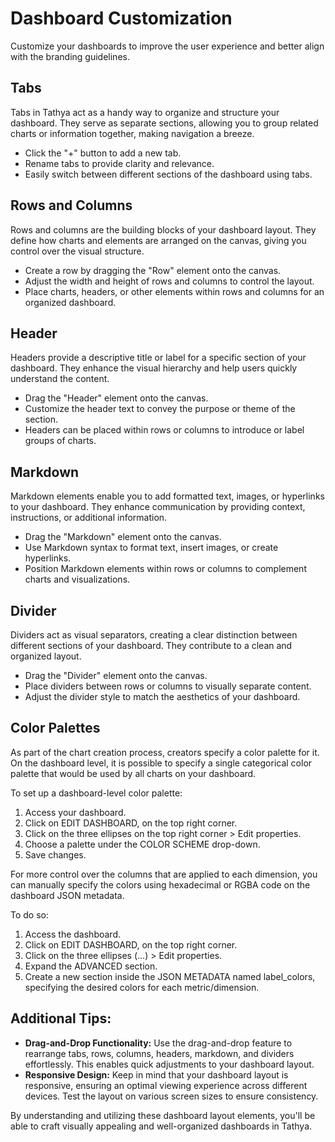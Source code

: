 # Dashboard Customization

Customize your dashboards to improve the user experience and better align with the branding guidelines.

## Tabs
Tabs in Tathya act as a handy way to organize and structure your dashboard. They serve as separate sections, allowing you to group related charts or information together, making navigation a breeze.

- Click the "+" button to add a new tab.
- Rename tabs to provide clarity and relevance.
- Easily switch between different sections of the dashboard using tabs.

## Rows and Columns
Rows and columns are the building blocks of your dashboard layout. They define how charts and elements are arranged on the canvas, giving you control over the visual structure.

- Create a row by dragging the "Row" element onto the canvas.
- Adjust the width and height of rows and columns to control the layout.
- Place charts, headers, or other elements within rows and columns for an organized dashboard.

## Header
Headers provide a descriptive title or label for a specific section of your dashboard. They enhance the visual hierarchy and help users quickly understand the content.

- Drag the "Header" element onto the canvas.
- Customize the header text to convey the purpose or theme of the section.
- Headers can be placed within rows or columns to introduce or label groups of charts.

## Markdown
Markdown elements enable you to add formatted text, images, or hyperlinks to your dashboard. They enhance communication by providing context, instructions, or additional information.

- Drag the "Markdown" element onto the canvas.
- Use Markdown syntax to format text, insert images, or create hyperlinks.
- Position Markdown elements within rows or columns to complement charts and visualizations.

## Divider
Dividers act as visual separators, creating a clear distinction between different sections of your dashboard. They contribute to a clean and organized layout.

- Drag the "Divider" element onto the canvas.
- Place dividers between rows or columns to visually separate content.
- Adjust the divider style to match the aesthetics of your dashboard.

## Color Palettes
As part of the chart creation process, creators specify a color palette for it. On the dashboard level, it is possible to specify a single categorical color palette that would be used by all charts on your dashboard.

To set up a dashboard-level color palette:

1. Access your dashboard.
2. Click on EDIT DASHBOARD, on the top right corner.
3. Click on the three ellipses on the top right corner > Edit properties.
4. Choose a palette under the COLOR SCHEME drop-down.
5. Save changes.

For more control over the columns that are applied to each dimension, you can manually specify the colors using hexadecimal or RGBA code on the dashboard JSON metadata.

To do so:

1. Access the dashboard.
2. Click on EDIT DASHBOARD, on the top right corner.
3. Click on the three ellipses (...) > Edit properties.
4. Expand the ADVANCED section.
5. Create a new section inside the JSON METADATA named label_colors, specifying the desired colors for each metric/dimension.

## Additional Tips:
- **Drag-and-Drop Functionality:** Use the drag-and-drop feature to rearrange tabs, rows, columns, headers, markdown, and dividers effortlessly. This enables quick adjustments to your dashboard layout.
- **Responsive Design:** Keep in mind that your dashboard layout is responsive, ensuring an optimal viewing experience across different devices. Test the layout on various screen sizes to ensure consistency.

By understanding and utilizing these dashboard layout elements, you'll be able to craft visually appealing and well-organized dashboards in Tathya.
